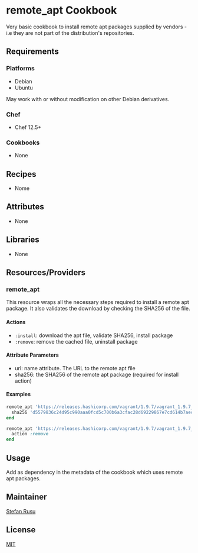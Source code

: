 # remote_apt Cookbook

Very basic cookbook to install remote apt packages supplied by vendors - i.e they are not part of the distribution's repositories.

## Requirements

### Platforms

 - Debian
 - Ubuntu

May work with or without modification on other Debian derivatives.

### Chef

 - Chef 12.5+

### Cookbooks

 - None

## Recipes

 - Nome

## Attributes

 - None

## Libraries

 - None

## Resources/Providers

### remote_apt

This resource wraps all the necessary steps required to install a remote apt package. It also validates the download by checking the SHA256 of the file.

#### Actions

 - `:install`: download the apt file, validate SHA256, install package
 - `:remove`: remove the cached file, uninstall package

#### Attribute Parameters

 - url: name attribute. The URL to the remote apt file
 - sha256: the SHA256 of the remote apt package (required for install action)

#### Examples

```ruby
remote_apt 'https://releases.hashicorp.com/vagrant/1.9.7/vagrant_1.9.7_x86_64.deb' do
  sha256 'd5579836c24d95c990aaa0fcd5c700b6a3cfac28d69229867e7cd614b7aecbdd'
end

remote_apt 'https://releases.hashicorp.com/vagrant/1.9.7/vagrant_1.9.7_x86_64.deb' do
  action :remove
end
```

## Usage

Add as dependency in the metadata of the cookbook which uses remote apt packages.

## Maintainer

[Stefan Rusu](https://github.com/SaltwaterC)

## License

[MIT](https://github.com/SaltwaterC/remote_apt/blob/master/LICENSE.md)
